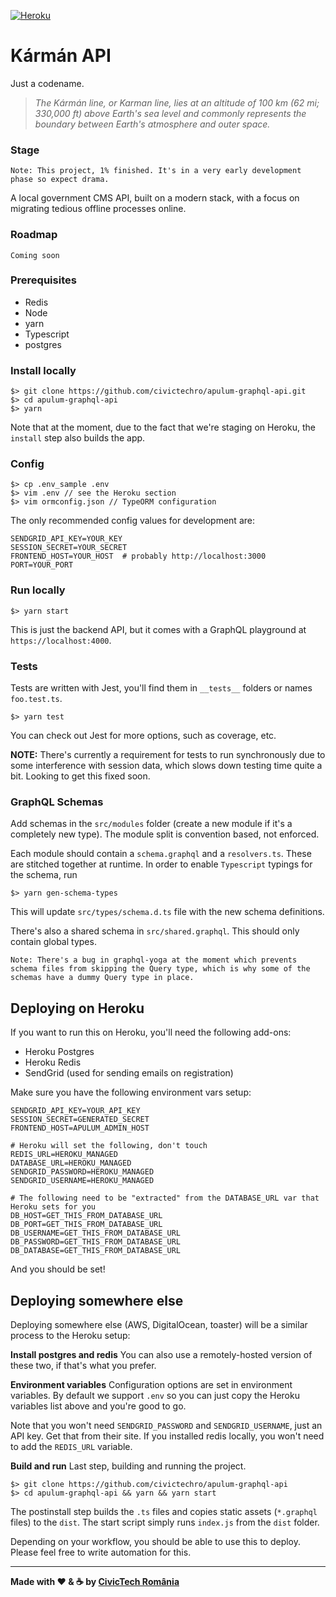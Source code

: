 [![Heroku](https://heroku-badge.herokuapp.com/?app=karman-graphql-api&style=flat)](https://karman-graphql-api.herokuapp.com/)

# Kármán API

Just a codename.

> _The Kármán line, or Karman line, lies at an altitude of 100 km (62 mi; 330,000 ft) above Earth's sea level and commonly represents the boundary between Earth's atmosphere and outer space._

### Stage

`Note: This project, 1% finished. It's in a very early development phase so expect drama.`

A local government CMS API, built on a modern stack, with a focus on migrating tedious offline processes online. 

### Roadmap 

`Coming soon`


### Prerequisites

- Redis
- Node
- yarn
- Typescript
- postgres

### Install locally

```
$> git clone https://github.com/civictechro/apulum-graphql-api.git
$> cd apulum-graphql-api
$> yarn
```

Note that at the moment, due to the fact that we're staging on Heroku, the `install` step also builds the app.

### Config 

```
$> cp .env_sample .env 
$> vim .env // see the Heroku section
$> vim ormconfig.json // TypeORM configuration
```

The only recommended config values for development are:

```
SENDGRID_API_KEY=YOUR_KEY
SESSION_SECRET=YOUR_SECRET
FRONTEND_HOST=YOUR_HOST  # probably http://localhost:3000
PORT=YOUR_PORT
```

### Run locally

```
$> yarn start 
```

This is just the backend API, but it comes with a GraphQL playground at `https://localhost:4000`.

### Tests

Tests are written with Jest, you'll find them in `__tests__` folders or names `foo.test.ts`.

```
$> yarn test
```

You can check out Jest for more options, such as coverage, etc. 

**NOTE:** There's currently a requirement for tests to run synchronously due to some interference with session data, which slows down testing time quite a bit. Looking to get this fixed soon.

### GraphQL Schemas

Add schemas in the `src/modules` folder (create a new module if it's a completely new type). The module split is convention based, not enforced. 

Each module should contain a `schema.graphql` and a `resolvers.ts`. These are stitched together at runtime. In order to enable `Typescript` typings for the schema, run 

```
$> yarn gen-schema-types
```

This will update `src/types/schema.d.ts` file with the new schema definitions. 

There's also a shared schema in `src/shared.graphql`. This should only contain global types. 

`Note: There's a bug in graphql-yoga at the moment which prevents schema files from skipping the Query type, which is why some of the schemas have a dummy Query type in place.`

## Deploying on Heroku

If you want to run this on Heroku, you'll need the following add-ons:
  - Heroku Postgres
  - Heroku Redis
  - SendGrid (used for sending emails on registration)

Make sure you have the following environment vars setup: 

```
SENDGRID_API_KEY=YOUR_API_KEY
SESSION_SECRET=GENERATED_SECRET
FRONTEND_HOST=APULUM_ADMIN_HOST

# Heroku will set the following, don't touch
REDIS_URL=HEROKU_MANAGED
DATABASE_URL=HEROKU_MANAGED
SENDGRID_PASSWORD=HEROKU_MANAGED
SENDGRID_USERNAME=HEROKU_MANAGED

# The following need to be "extracted" from the DATABASE_URL var that Heroku sets for you
DB_HOST=GET_THIS_FROM_DATABASE_URL
DB_PORT=GET_THIS_FROM_DATABASE_URL
DB_USERNAME=GET_THIS_FROM_DATABASE_URL
DB_PASSWORD=GET_THIS_FROM_DATABASE_URL
DB_DATABASE=GET_THIS_FROM_DATABASE_URL
```

And you should be set! 

## Deploying somewhere else

Deploying somewhere else (AWS, DigitalOcean, toaster) will be a similar process to the Heroku setup:


**Install postgres and redis**
You can also use a remotely-hosted version of these two, if that's what you prefer.

**Environment variables**
Configuration options are set in environment variables. By default we support `.env` so you can just copy the Heroku variables list above and you're good to go.

Note that you won't need `SENDGRID_PASSWORD` and `SENDGRID_USERNAME`, just an API key. Get that from their site. If you installed redis locally, you won't need to add the `REDIS_URL` variable.

**Build and run**
Last step, building and running the project. 

```
$> git clone https://github.com/civictechro/apulum-graphql-api
$> cd apulum-graphql-api && yarn && yarn start
```

The postinstall step builds the `.ts` files and copies static assets (`*.graphql` files) to the `dist`. The start script simply runs `index.js` from the `dist` folder.

Depending on your workflow, you should be able to use this to deploy. Please feel free to write automation for this. 


----------

**Made with :heart: & :coffee: by [CivicTech România](https://civictech.ro/)**
